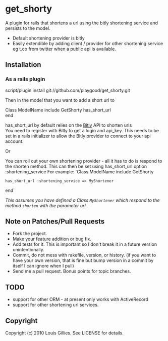 # get_shorty

A plugin for rails that shortens a url using the bitly shortening service and persists to the model.

* Default shortening provider is bitly
* Easily extendible by adding client / provider for other shortening service eg t.co from twitter when a public api is available.

## Installation

### As a rails plugin
  script/plugin install git://github.com/playgood/get_shorty.git
  
Then in the model that you want to add a short url to 

  Class ModelName
    include GetShorty
    has_short_url  
  end
    
has_short_url by default relies on the [Bitly](http://bit.ly/ "Bitly") API to shorten urls   
You need to register with Bitly to get a login and api_key. This needs to be set in a rails initializer to allow the Bitly provider to connect to your api account.

Or

You can roll out your own shortening provider - all it has to do is respond to the shorten method.
This can then be set using has_short_url option :shortening_service
For example:
  `Class ModelName
    include GetShorty
    
    has_short_url :shortening_service => MyShortener
  end`
  
_This assumes you have defined a Class `MyShortener` which respond to the method `shorten` with the parameter url_
## Note on Patches/Pull Requests
 
* Fork the project.
* Make your feature addition or bug fix.
* Add tests for it. This is important so I don't break it in a
  future version unintentionally.
* Commit, do not mess with rakefile, version, or history.
  (if you want to have your own version, that is fine but bump version in a commit by itself I can ignore when I pull)
* Send me a pull request. Bonus points for topic branches.

## TODO

* support for other ORM - at present only works with ActiveRecord
* support for other shortening url services.

## Copyright

Copyright (c) 2010 Louis Gillies. See LICENSE for details.
